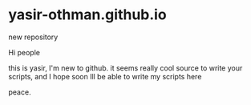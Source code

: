 # yasir-othman.github.io
new repository

Hi people 

this is yasir, I'm new to github.
it seems really cool source to write your scripts, 
and I hope soon Ill be able to write my scripts here

peace.
